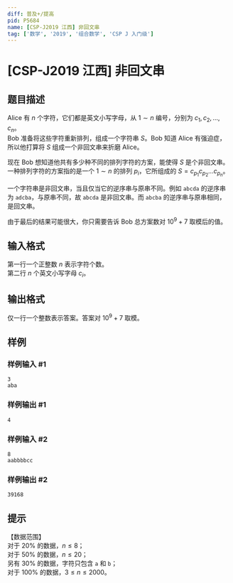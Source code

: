 ```yaml
---
diff: 普及+/提高
pid: P5684
name: [CSP-J2019 江西] 非回文串
tag: ['数学', '2019', '组合数学', 'CSP J 入门级']
---
```

# [CSP-J2019 江西] 非回文串
## 题目描述

Alice 有 $n$ 个字符，它们都是英文小写字母，从 $1 \sim n$ 编号，分别为 $c_1,c_2, \dots , c_n$。  
Bob 准备将这些字符重新排列，组成一个字符串 $S$。Bob 知道 Alice 有强迫症，所以他打算将 $S$ 组成一个非回文串来折磨 Alice。  

现在 Bob 想知道他共有多少种不同的排列字符的方案，能使得 $S$ 是个非回文串。一种排列字符的方案指的是一个 $1 \sim n$ 的排列 $p_i$，它所组成的 $S = c_{p_1}c_{p_2} \dots c_{p_n}$。

一个字符串是非回文串，当且仅当它的逆序串与原串不同。例如 `abcda` 的逆序串为 `adcba`，与原串不同，故 `abcda` 是非回文串。而 `abcba` 的逆序串与原串相同，是回文串。

由于最后的结果可能很大，你只需要告诉 Bob 总方案数对 $10^9+7$ 取模后的值。
## 输入格式

第一行一个正整数 $n$ 表示字符个数。   
第二行 $n$ 个英文小写字母 $c_i$。
## 输出格式

仅一行一个整数表示答案。答案对 $10^9+7$ 取模。
## 样例

### 样例输入 #1
```
3
aba
```
### 样例输出 #1
```
4
```
### 样例输入 #2
```
8
aabbbbcc
```
### 样例输出 #2
```
39168
```
## 提示

【数据范围】  
对于 $20\%$ 的数据，$n \le 8$；  
对于 $50\%$ 的数据，$n \le 20$；  
另有 $30\%$ 的数据，字符只包含 `a` 和 `b`；  
对于 $100\%$ 的数据，$3 \le n \le 2000$。
